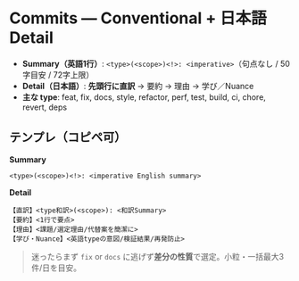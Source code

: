 # Commits — Conventional + 日本語Detail

- **Summary（英語1行）**: `<type>(<scope>)<!>: <imperative>`（句点なし / 50字目安 / 72字上限）
- **Detail（日本語）**: **先頭行に直訳** → 要約 → 理由 → 学び／Nuance
- **主な type**: feat, fix, docs, style, refactor, perf, test, build, ci, chore, revert, deps

## テンプレ（コピペ可）

**Summary**
```
<type>(<scope>)<!>: <imperative English summary>
```

**Detail**
```
【直訳】<type和訳>(<scope>): <和訳Summary>
【要約】<1行で要点>
【理由】<課題/選定理由/代替案を簡潔に>
【学び・Nuance】<英語typeの意図/検証結果/再発防止>
```

> 迷ったらまず `fix` or `docs` に逃げず**差分の性質**で選定。小粒・一括最大3件/日を目安。
